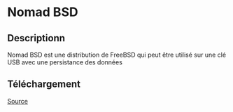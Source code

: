 # Nomad BSD

## Descriptionn

Nomad BSD est une distribution de FreeBSD qui peut être utilisé sur une clé USB avec une persistance des données

## Téléchargement

[Source](https://nomadbsd.org/download.html)
